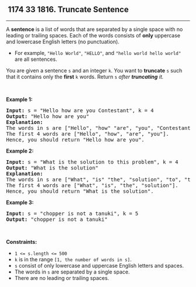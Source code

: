 <h2> 1174 33
1816. Truncate Sentence</h2><hr><div><p>A <strong>sentence</strong> is a list of words that are separated by a single space with no leading or trailing spaces. Each of the words consists of <strong>only</strong> uppercase and lowercase English letters (no punctuation).</p>

<ul>
	<li>For example, <code>"Hello World"</code>, <code>"HELLO"</code>, and <code>"hello world hello world"</code> are all sentences.</li>
</ul>

<p>You are given a sentence <code>s</code>​​​​​​ and an integer <code>k</code>​​​​​​. You want to <strong>truncate</strong> <code>s</code>​​​​​​ such that it contains only the <strong>first</strong> <code>k</code>​​​​​​ words. Return <code>s</code>​​​​<em>​​ after <strong>truncating</strong> it.</em></p>

<p>&nbsp;</p>
<p><strong class="example">Example 1:</strong></p>

<pre><strong>Input:</strong> s = "Hello how are you Contestant", k = 4
<strong>Output:</strong> "Hello how are you"
<strong>Explanation:</strong>
The words in s are ["Hello", "how" "are", "you", "Contestant"].
The first 4 words are ["Hello", "how", "are", "you"].
Hence, you should return "Hello how are you".
</pre>

<p><strong class="example">Example 2:</strong></p>

<pre><strong>Input:</strong> s = "What is the solution to this problem", k = 4
<strong>Output:</strong> "What is the solution"
<strong>Explanation:</strong>
The words in s are ["What", "is" "the", "solution", "to", "this", "problem"].
The first 4 words are ["What", "is", "the", "solution"].
Hence, you should return "What is the solution".</pre>

<p><strong class="example">Example 3:</strong></p>

<pre><strong>Input:</strong> s = "chopper is not a tanuki", k = 5
<strong>Output:</strong> "chopper is not a tanuki"
</pre>

<p>&nbsp;</p>
<p><strong>Constraints:</strong></p>

<ul>
	<li><code>1 &lt;= s.length &lt;= 500</code></li>
	<li><code>k</code> is in the range <code>[1, the number of words in s]</code>.</li>
	<li><code>s</code> consist of only lowercase and uppercase English letters and spaces.</li>
	<li>The words in <code>s</code> are separated by a single space.</li>
	<li>There are no leading or trailing spaces.</li>
</ul>
</div>